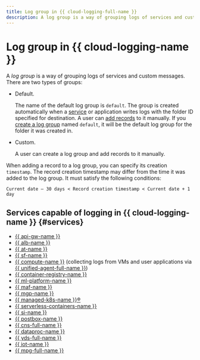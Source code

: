 ```yaml
---
title: Log group in {{ cloud-logging-full-name }}
description: A log group is a way of grouping logs of services and custom messages.
---
```


# Log group in {{ cloud-logging-name }}

A _log group_ is a way of grouping logs of services and custom messages. There are two types of groups:

* Default.

    The name of the default log group is `default`. The group is created automatically when a [service](#services) or application writes logs with the folder ID specified for destination. A user can [add records](../operations/write-logs.md) to it manually. If you [create a log group](../operations/create-group.md) named `default`, it will be the default log group for the folder it was created in.

* Custom.

  A user can create a log group and add records to it manually.

When adding a record to a log group, you can specify its creation `timestamp`. The record creation timestamp may differ from the time it was added to the log group. It must satisfy the following conditions:
```text
Current date – 30 days < Record creation timestamp < Current date + 1 day
```

## Services capable of logging in {{ cloud-logging-name }} {#services}


* [{{ api-gw-name }}](../../api-gateway/)
* [{{ alb-name }}](../../application-load-balancer/)
* [{{ at-name }}](../../audit-trails/)
* [{{ sf-name }}](../../functions/)
* [{{ compute-name }}](../../compute/) (collecting logs from VMs and user applications via [{{ unified-agent-full-name }}](../../monitoring/concepts/data-collection/unified-agent/))
* [{{ container-registry-name }}](../../container-registry/)
* [{{ ml-platform-name }}](../../datasphere/)
* [{{ maf-name }}](../../managed-airflow/)
* [{{ mgp-name }}](../../managed-greenplum/)
* [{{ managed-k8s-name }}®](../../managed-kubernetes/)
* [{{ serverless-containers-name }}](../../serverless-containers/)
* [{{ si-name }}](../../serverless-integrations/)
* [{{ postbox-name }}](../../postbox/)
* [{{ cns-full-name }}](../../notifications/)
* [{{ dataproc-name }}](../../data-proc/)
* [{{ yds-full-name }}](../../data-streams/)
* [{{ iot-name }}](../../iot-core/)
* [{{ mpg-full-name }}](../../managed-postgresql/)
